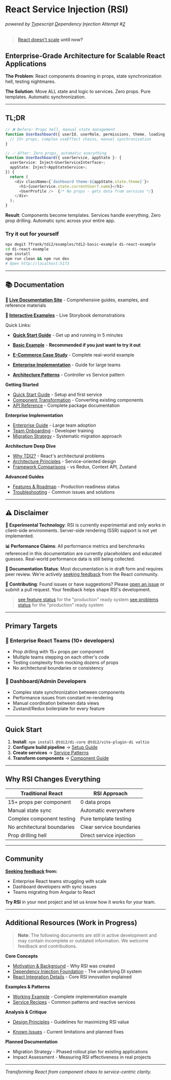 # React Service Injection (RSI)

###### powered by <u>T</u>ypescript <u>D</u>ependency <u>I</u>njection Attempt #<u>2</u>

> [React doesn't scale](https://verved.ai/blog/react-doesn-t-scale) **until now?**

## Enterprise-Grade Architecture for Scalable React Applications

**The Problem**: React components drowning in props, state synchronization hell, testing nightmares.

**The Solution**: Move ALL state and logic to services. Zero props. Pure templates. Automatic synchronization.

---

## TL;DR

```typescript
// ❌ Before: Props hell, manual state management
function UserDashboard({ userId, userRole, permissions, theme, loading, onUpdate, ... }) {
  // 15+ props, complex useEffect chains, manual synchronization
}

// ✅ After: Zero props, automatic everything
function UserDashboard({ userService, appState }: {
  userService: Inject<UserServiceInterface>;
  appState: Inject<AppStateService>;
}) {
  return (
    <div className={`dashboard theme-${appState.state.theme}`}>
      <h1>{userService.state.currentUser?.name}</h1>
      <UserProfile />  {/* No props - gets data from services */}
    </div>
  );
}
```

**Result**: Components become templates. Services handle everything. Zero prop drilling. Automatic sync across your entire app.

### Try it out for yourself

```bash
npx degit 7frank/tdi2/examples/tdi2-basic-example di-react-example
cd di-react-example
npm install
npm run clean && npm run dev
# Open http://localhost:5173
```

---

## 📚 Documentation

**📖 [Live Documentation Site](https://7frank.github.io/tdi2/)** - Comprehensive guides, examples, and reference materials

**🧪 [Interactive Examples](https://7frank.github.io/tdi2/test-harness/)** - Live Storybook demonstrations

Quick Links:

- **[Quick Start Guide](https://7frank.github.io/tdi2/docs/getting-started/quick-start/)** - Get up and running in 5 minutes
- **[Basic Example](https://7frank.github.io/tdi2/docs/examples/tdi2-basic-example/)** - **Recommended if you just want to try it out**

- **[E-Commerce Case Study](https://7frank.github.io/tdi2/docs/examples/ecommerce-case-study/)** - Complete real-world example
- **[Enterprise Implementation](https://7frank.github.io/tdi2/docs/guides/enterprise/implementation/)** - Guide for large teams
- **[Architecture Patterns](https://7frank.github.io/tdi2/docs/guides/architecture/controller-service-pattern/)** - Controller vs Service pattern


**Getting Started**

- [Quick Start Guide](https://7frank.github.io/tdi2/docs/getting-started/quick-start/) - Setup and first service
- [Component Transformation](https://7frank.github.io/tdi2/docs/guides/component-transformation/) - Converting existing components
- [API Reference](https://7frank.github.io/tdi2/docs/packages/di-core/overview/) - Complete package documentation

**Enterprise Implementation**

- [Enterprise Guide](https://7frank.github.io/tdi2/docs/guides/enterprise/implementation/) - Large team adoption
- [Team Onboarding](https://7frank.github.io/tdi2/docs/guides/enterprise/onboarding/) - Developer training
- [Migration Strategy](https://7frank.github.io/tdi2/docs/guides/migration/strategy/) - Systematic migration approach

**Architecture Deep Dive**

- [Why TDI2?](https://7frank.github.io/tdi2/docs/why-tdi2/react-problems/) - React's architectural problems
- [Architecture Principles](https://7frank.github.io/tdi2/docs/why-tdi2/architecture-principles/) - Service-oriented design
- [Framework Comparisons](https://7frank.github.io/tdi2/docs/comparison/redux-vs-tdi2/) - vs Redux, Context API, Zustand

**Advanced Guides**

- [Features & Roadmap](https://7frank.github.io/tdi2/docs/guides/advanced/features-roadmap/) - Production readiness status
- [Troubleshooting](https://7frank.github.io/tdi2/docs/guides/advanced/troubleshooting/) - Common issues and solutions

---

## ⚠️ Disclaimer

**🧪 Experimental Technology**: RSI is currently experimental and only works in client-side environments. Server-side rendering (SSR) support is not yet implemented.

**📊 Performance Claims**: All performance metrics and benchmarks referenced in this documentation are currently placeholders and educated guesses. Real-world performance data is still being collected.

**📝 Documentation Status**: Most documentation is in draft form and requires peer review. We're actively [seeking feedback](https://github.com/7frank/tdi2/discussions) from the React community.

**🤝 Contributing**: Found issues or have suggestions? Please [open an issue](https://github.com/7frank/tdi2/issues) or submit a pull request. Your feedback helps shape RSI's development.

> [see feature status](./Features.md) for the "production" ready system
> [see problems status](./PotentialProblems.md) for the "production" ready system

---

## Primary Targets

### 🏢 Enterprise React Teams (10+ developers)

- Prop drilling with 15+ props per component
- Multiple teams stepping on each other's code
- Testing complexity from mocking dozens of props
- No architectural boundaries or consistency

### 🎯 Dashboard/Admin Developers

- Complex state synchronization between components
- Performance issues from constant re-rendering
- Manual coordination between data views
- Zustand/Redux boilerplate for every feature

---

## Quick Start

1. **Install**: `npm install @tdi2/di-core @tdi2/vite-plugin-di valtio`
2. **Configure build pipeline** → [Setup Guide](https://7frank.github.io/tdi2/docs/getting-started/quick-start/)
3. **Create services** → [Service Patterns](https://7frank.github.io/tdi2/docs/guides/component-transformation/)
4. **Transform components** → [Component Guide](https://7frank.github.io/tdi2/docs/guides/component-transformation/)

---

## Why RSI Changes Everything

| Traditional React           | RSI Approach             |
| --------------------------- | ------------------------ |
| 15+ props per component     | 0 data props             |
| Manual state sync           | Automatic everywhere     |
| Complex component testing   | Pure template testing    |
| No architectural boundaries | Clear service boundaries |
| Prop drilling hell          | Direct service injection |

---


## Community

**[Seeking feedback](https://github.com/7frank/tdi2/discussions) from:**

- Enterprise React teams struggling with scale
- Dashboard developers with sync issues
- Teams migrating from Angular to React

**Try RSI** in your next project and let us know how it works for your team.

---

## Additional Resources (Work in Progress)

> **Note**: The following documents are still in active development and may contain incomplete or outdated information. We welcome feedback and contributions.

**Core Concepts**

- [Motivation & Background](./monorepo/docs/Impuls.md) - Why RSI was created
- [Dependency Injection Foundation](./monorepo/docs/Whitepaper.md) - The underlying DI system
- [React Integration Details](./monorepo/docs/React-Whitepaper.md) - Core RSI innovation explained

**Examples & Patterns**

- [Working Example](./monorepo/docs/React-Example.md) - Complete implementation example
- [Service Recipes](./monorepo/docs/Recipes-and-Reactive-Services.md) - Common patterns and reactive services

**Analysis & Critique**

- [Design Principles](./docs/principles/) - Guidelines for maximizing RSI value

- [Known Issues](./monorepo/docs/KnownIssues.md) - Current limitations and planned fixes

**Planned Documentation**

- Migration Strategy - Phased rollout plan for existing applications
- Impact Assessment - Measuring RSI effectiveness in real projects

---

_Transforming React from component chaos to service-centric clarity._
